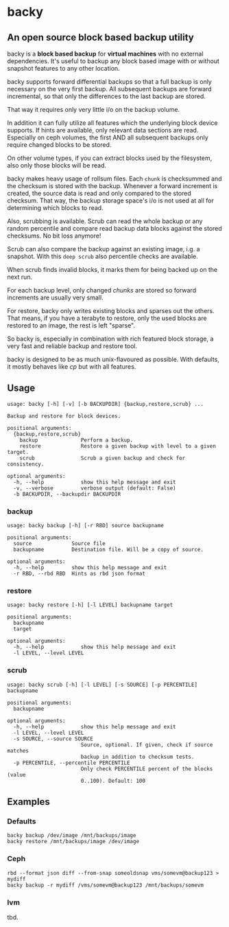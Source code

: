 # backy

## An open source block based backup utility

backy is a **block based backup** for **virtual machines** with no external
dependencies. It's useful to backup any block based image with or without
snapshot features to any other location.

backy supports forward differential backups so that a full backup is only
necessary on the very first backup. All subsequent backups are forward
incremental, so that only the differences to the last backup are stored.

That way it requires only very little i/o on the backup volume.

In addition it can fully utilize all features which the underlying block device
supports. If hints are available, only relevant data sections are read.
Especially on ceph volumes, the first AND all subsequent backups only require
changed blocks to be stored.

On other volume types, if you can extract blocks used by the filesystem, also
only those blocks will be read.

backy makes heavy usage of rollsum files. Each ``chunk`` is checksummed and the
checksum is stored with the backup. Whenever a forward increment is created,
the source data is read and only compared to the stored checksum. That way,
the backup storage space's i/o is not used at all for determining which blocks
to read.

Also, scrubbing is available. Scrub can read the whole backup or any random
percentile and compare read backup data blocks against the stored checksums.
No bit loss anymore!

Scrub can also compare the backup against an existing image, i.g. a snapshot.
With this ``deep scrub`` also percentile checks are available.

When scrub finds invalid blocks, it marks them for being backed up on the
next run.

For each backup level, only changed *chunks* are stored so forward increments
are usually very small.

For restore, backy only writes existing blocks and sparses out the others.
That means, if you have a terabyte to restore, only the used blocks are
restored to an image, the rest is left "sparse".

So backy is, especially in combination with rich featured block storage, a
very fast and reliable backup and restore tool.

backy is designed to be as much unix-flavoured as possible. With defaults,
it mostly behaves like *cp* but with all features.


## Usage

```
usage: backy [-h] [-v] [-b BACKUPDIR] {backup,restore,scrub} ...

Backup and restore for block devices.

positional arguments:
  {backup,restore,scrub}
    backup              Perform a backup.
    restore             Restore a given backup with level to a given target.
    scrub               Scrub a given backup and check for consistency.

optional arguments:
  -h, --help            show this help message and exit
  -v, --verbose         verbose output (default: False)
  -b BACKUPDIR, --backupdir BACKUPDIR
```

### backup

```
usage: backy backup [-h] [-r RBD] source backupname

positional arguments:
  source             Source file
  backupname         Destination file. Will be a copy of source.

optional arguments:
  -h, --help         show this help message and exit
  -r RBD, --rbd RBD  Hints as rbd json format
```

### restore

```
usage: backy restore [-h] [-l LEVEL] backupname target

positional arguments:
  backupname
  target

optional arguments:
  -h, --help            show this help message and exit
  -l LEVEL, --level LEVEL
```

### scrub

```
usage: backy scrub [-h] [-l LEVEL] [-s SOURCE] [-p PERCENTILE] backupname

positional arguments:
  backupname

optional arguments:
  -h, --help            show this help message and exit
  -l LEVEL, --level LEVEL
  -s SOURCE, --source SOURCE
                        Source, optional. If given, check if source matches
                        backup in addition to checksum tests.
  -p PERCENTILE, --percentile PERCENTILE
                        Only check PERCENTILE percent of the blocks (value
                        0..100). Default: 100
```

## Examples

### Defaults

```
backy backup /dev/image /mnt/backups/image
backy restore /mnt/backups/image /dev/image
```

### Ceph

```
rbd --format json diff --from-snap someoldsnap vms/somevm@backup123 > mydiff
backy backup -r mydiff /vms/somevm@backup123 /mnt/backups/somevm
```

### lvm

tbd.



